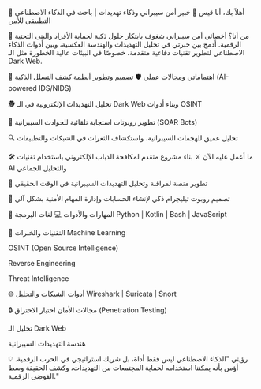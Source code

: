 👋 أهلاً بك، أنا قيس
🎯 خبير أمن سيبراني وذكاء تهديدات | باحث في الذكاء الاصطناعي التطبيقي للأمن

🧠 من أنا؟
أخصائي أمن سيبراني شغوف بابتكار حلول ذكية لحماية الأفراد والبنى التحتية الرقمية. أدمج بين خبرتي في تحليل التهديدات والهندسة العكسية، وبين أدوات الذكاء الاصطناعي لتطوير تقنيات دفاعية متقدمة، خصوصًا في البيئات عالية الخطورة مثل الـ Dark Web.

🚀 اهتماماتي ومجالات عملي
🛡️ تصميم وتطوير أنظمة كشف التسلل الذكية (AI-powered IDS/NIDS)

🕵️ تحليل التهديدات الإلكترونية في الـ Dark Web وبناء أدوات OSINT

🤖 تطوير روبوتات استجابة تلقائية للحوادث السيبرانية (SOAR Bots)

🔍 تحليل عميق للهجمات السيبرانية، واستكشاف الثغرات في الشبكات والتطبيقات

🛠️ ما أعمل عليه الآن
⚔️ بناء مشروع متقدم لمكافحة الذباب الإلكتروني باستخدام تقنيات AI والتحليل الجماعي

📡 تطوير منصة لمراقبة وتحليل التهديدات السيبرانية في الوقت الحقيقي

🤖 تصميم روبوت تيليجرام ذكي لإنشاء الحسابات وإدارة المهام الأمنية بشكل آلي

🧰 المهارات والأدوات
💻 لغات البرمجة
Python | Kotlin | Bash | JavaScript

🧠 التقنيات والخبرات
Machine Learning

OSINT (Open Source Intelligence)

Reverse Engineering

Threat Intelligence

🌐 أدوات الشبكات والتحليل
Wireshark | Suricata | Snort

🔒 مجالات الأمان
اختبار الاختراق (Penetration Testing)

تحليل الـ Dark Web

هندسة التهديدات السيبرانية

💡 رؤيتي
"الذكاء الاصطناعي ليس فقط أداة، بل شريك استراتيجي في الحرب الرقمية.
أؤمن بأنه يمكننا استخدامه لحماية المجتمعات من التهديدات، وكشف الحقيقة وسط الفوضى الرقمية."
